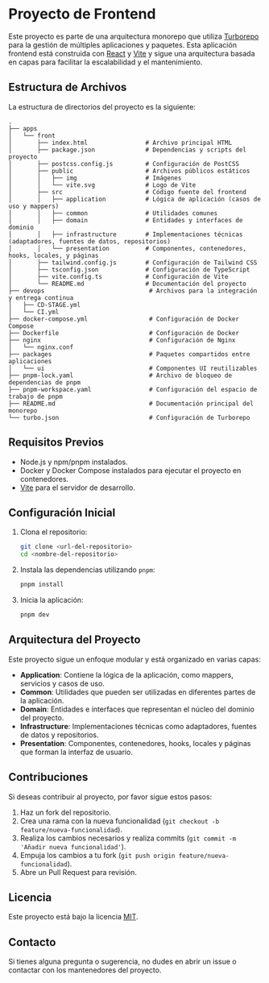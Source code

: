 # Proyecto de Frontend

Este proyecto es parte de una arquitectura monorepo que utiliza [Turborepo](https://turbo.build/) para la gestión de múltiples aplicaciones y paquetes. Esta aplicación frontend está construida con [React](https://reactjs.org/) y [Vite](https://vitejs.dev/) y sigue una arquitectura basada en capas para facilitar la escalabilidad y el mantenimiento.

## Estructura de Archivos

La estructura de directorios del proyecto es la siguiente:

```plaintext
.
├── apps
│   └── front
│       ├── index.html                # Archivo principal HTML
│       ├── package.json              # Dependencias y scripts del proyecto
│       ├── postcss.config.js         # Configuración de PostCSS
│       ├── public                    # Archivos públicos estáticos
│       │   ├── img                   # Imágenes
│       │   └── vite.svg              # Logo de Vite
│       ├── src                       # Código fuente del frontend
│       │   ├── application           # Lógica de aplicación (casos de uso y mappers)
│       │   ├── common                # Utilidades comunes
│       │   ├── domain                # Entidades y interfaces de dominio
│       │   ├── infrastructure        # Implementaciones técnicas (adaptadores, fuentes de datos, repositorios)
│       │   └── presentation          # Componentes, contenedores, hooks, locales, y páginas
│       ├── tailwind.config.js        # Configuración de Tailwind CSS
│       ├── tsconfig.json             # Configuración de TypeScript
│       ├── vite.config.ts            # Configuración de Vite
│       └── README.md                 # Documentación del proyecto
├── devops                             # Archivos para la integración y entrega continua
│   ├── CD-STAGE.yml
│   └── CI.yml
├── docker-compose.yml                 # Configuración de Docker Compose
├── Dockerfile                         # Configuración de Docker
├── nginx                              # Configuración de Nginx
│   └── nginx.conf
├── packages                           # Paquetes compartidos entre aplicaciones
│   └── ui                             # Componentes UI reutilizables
├── pnpm-lock.yaml                     # Archivo de bloqueo de dependencias de pnpm
├── pnpm-workspace.yaml                # Configuración del espacio de trabajo de pnpm
├── README.md                          # Documentación principal del monorepo
└── turbo.json                         # Configuración de Turborepo
```

## Requisitos Previos

- Node.js y npm/pnpm instalados.
- Docker y Docker Compose instalados para ejecutar el proyecto en contenedores.
- [Vite](https://vitejs.dev/) para el servidor de desarrollo.

## Configuración Inicial

1. Clona el repositorio:

   ```bash
   git clone <url-del-repositorio>
   cd <nombre-del-repositorio>
   ```
2. Instala las dependencias utilizando `pnpm`:

   ```bash
   pnpm install
   ```
3. Inicia la aplicación:

   ```bash
   pnpm dev
   ```

## Arquitectura del Proyecto

Este proyecto sigue un enfoque modular y está organizado en varias capas:

- **Application**: Contiene la lógica de la aplicación, como mappers, servicios y casos de uso.
- **Common**: Utilidades que pueden ser utilizadas en diferentes partes de la aplicación.
- **Domain**: Entidades e interfaces que representan el núcleo del dominio del proyecto.
- **Infrastructure**: Implementaciones técnicas como adaptadores, fuentes de datos y repositorios.
- **Presentation**: Componentes, contenedores, hooks, locales y páginas que forman la interfaz de usuario.

## Contribuciones

Si deseas contribuir al proyecto, por favor sigue estos pasos:

1. Haz un fork del repositorio.
2. Crea una rama con la nueva funcionalidad (`git checkout -b feature/nueva-funcionalidad`).
3. Realiza los cambios necesarios y realiza commits (`git commit -m 'Añadir nueva funcionalidad'`).
4. Empuja los cambios a tu fork (`git push origin feature/nueva-funcionalidad`).
5. Abre un Pull Request para revisión.

## Licencia

Este proyecto está bajo la licencia [MIT](./LICENSE).

## Contacto

Si tienes alguna pregunta o sugerencia, no dudes en abrir un issue o contactar con los mantenedores del proyecto.
